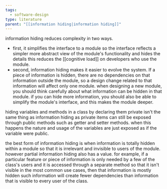```yaml
---
tags:
  - software-design
type: literature
parent: "[[information hiding|information hiding]]"
---
```


information hiding reduces complexity in two ways.
- first, it simplifies the interface to a module so the interface reflects a simpler more abstract view of the module's functionality and hides the details this reduces the [[cognitive load]] on developers who use the module.
- second, information hiding makes it easier to evolve the system. If a piece of information is hidden, there are no dependencies on that information outside the module, so a design change related to that information will affect only one module.
when designing a new module, you should think carefully about what information can be hidden in that module. if you can hide more information, you should also be able to simplify the module's interface, and this makes the module deeper.

hiding variables and methods in a class by declaring them private isn't the same thing as information hiding as private items can still be exposed through public methods such as getter and setter methods. when this happens the nature and usage of the variables are just exposed as if the variable were public.

the best form of information hiding is when information is totally hidden within a module so that it is irrelevant and invisible to users of the module. however partial information hiding also has a value. for example, if a particular feature or piece of information is only needed by a few of the class's users and it is accessed through a separate method so that it isn't visible in the most common use cases, then that information is mostly hidden such information will create fewer dependencies than information that is visible to every user of the class.

